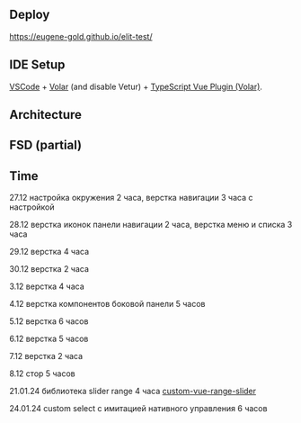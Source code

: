 ## Deploy

https://eugene-gold.github.io/elit-test/

## IDE Setup

[VSCode](https://code.visualstudio.com/) + [Volar](https://marketplace.visualstudio.com/items?itemName=Vue.volar) (and disable Vetur) + [TypeScript Vue Plugin (Volar)](https://marketplace.visualstudio.com/items?itemName=Vue.vscode-typescript-vue-plugin).

## Architecture

## FSD (partial)

## Time

27.12 настройка окружения 2 часа, верстка навигации 3 часа с настройкой

28.12 верстка иконок панели навигации 2 часа, верстка меню и списка 3 часа

29.12 верстка 4 часа

30.12 верстка 2 часа

3.12 верстка 4 часа

4.12 верстка компонентов боковой панели 5 часов

5.12 верстка 6 часов

6.12 верстка 5 часов

7.12 верстка 2 часа

8.12 стор 5 часов

21.01.24 библиотека slider range 4 часа
[custom-vue-range-slider](https://github.com/miracleonyenma/custom-vue-range-slider/tree/main)

24.01.24 custom select с имитацией нативного управления 6 часов
